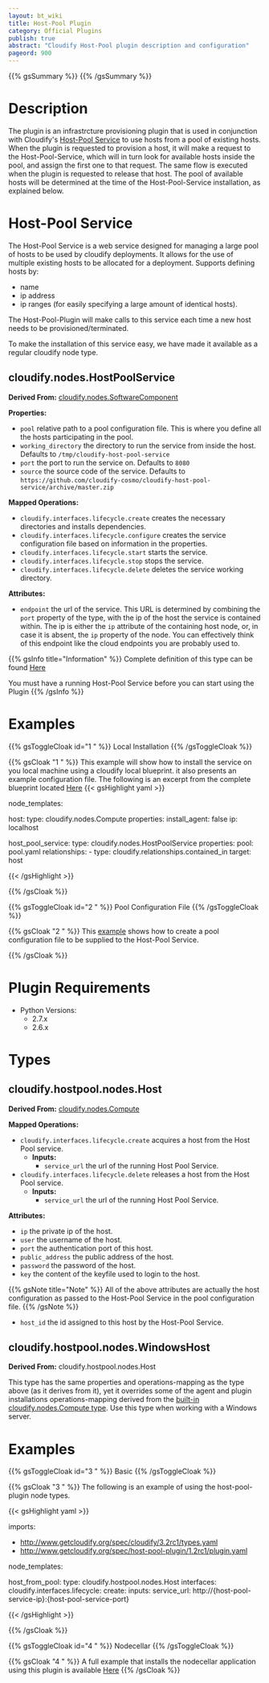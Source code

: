 ```yaml
---
layout: bt_wiki
title: Host-Pool Plugin
category: Official Plugins
publish: true
abstract: "Cloudify Host-Pool plugin description and configuration"
pageord: 900
---
```

{{% gsSummary %}}
{{% /gsSummary %}}

# Description

The plugin is an infrastrcture provisioning plugin that is used in conjunction with Cloudify's [Host-Pool Service](https://github.com/cloudify-cosmo/cloudify-host-pool-service) to use hosts from a pool of existing hosts. 
When the plugin is requested to provision a host, it will make a request to the Host-Pool-Service, which will in turn look for available hosts inside the pool, and assign the first one to that request. 
The same flow is executed when the plugin is requested to release that host.
The pool of available hosts will be determined at the time of the Host-Pool-Service installation, as explained below.

# Host-Pool Service

The Host-Pool Service is a web service designed for managing a large pool of hosts to be used by cloudify deployments. 
It allows for the use of multiple existing hosts to be allocated for a deployment. Supports defining hosts by:

  * name
  * ip address
  * ip ranges (for easily specifying a large amount of identical hosts).

The Host-Pool-Plugin will make calls to this service each time a new host
needs to be provisioned/terminated.

To make the installation of this service easy, we have made it available as a regular cloudify node type.

## cloudify.nodes.HostPoolService

**Derived From:** [cloudify.nodes.SoftwareComponent](reference-types.html)

**Properties:**

  * `pool` relative path to a pool configuration file. This is where you define all the hosts participating in the pool.
  * `working_directory` the directory to run the service from inside the host. Defaults to `/tmp/cloudify-host-pool-service`
  * `port` the port to run the service on. Defaults to `8080`
  * `source` the source code of the service. Defaults to `https://github.com/cloudify-cosmo/cloudify-host-pool-service/archive/master.zip`

**Mapped Operations:**

  * `cloudify.interfaces.lifecycle.create` creates the necessary directories and installs dependencies.
  * `cloudify.interfaces.lifecycle.configure` creates the service configuration file based on information in the properties.
  * `cloudify.interfaces.lifecycle.start` starts the service.
  * `cloudify.interfaces.lifecycle.stop` stops the service.
  * `cloudify.interfaces.lifecycle.delete` deletes the service working directory.

**Attributes:**

  * `endpoint` the url of the service. This URL is determined by combining the `port` property of the type, with the ip of the host the service is contained within. 
  The ip is either the `ip` attribute of the containing host node, or, in case it is absent, the `ip` property of the node. 
  You can effectively think of this endpoint like the cloud endpoints you are probably used to.

{{% gsInfo title="Information" %}}
Complete definition of this type can be found [Here](https://github.com/cloudify-cosmo/cloudify-host-pool-service/blob/master/host-pool-service.yaml)

You must have a running Host-Pool Service before you can start using the Plugin
{{% /gsInfo %}}


# Examples

{{% gsToggleCloak id="1 " %}}
Local Installation
{{% /gsToggleCloak %}}

{{% gsCloak "1 " %}}
This example will show how to install the service on you local machine using a cloudify local blueprint. it also presents an example configuration file.
The following is an excerpt from the complete blueprint located [Here](https://github.com/cloudify-cosmo/cloudify-host-pool-service/blob/master/examples/local-blueprint) 
{{< gsHighlight  yaml  >}}

node_templates:

  host:
    type: cloudify.nodes.Compute
    properties:
      install_agent: false
      ip: localhost

  host_pool_service:
    type: cloudify.nodes.HostPoolService
    properties:
      pool: pool.yaml
    relationships:
      - type: cloudify.relationships.contained_in
        target: host

{{< /gsHighlight >}}

{{% /gsCloak %}}

{{% gsToggleCloak id="2 " %}}
Pool Configuration File
{{% /gsToggleCloak %}}

{{% gsCloak "2 " %}}
This [example](https://github.com/cloudify-cosmo/cloudify-host-pool-service/blob/master/examples/local-blueprint/pool.yaml) shows how to create a pool configuration file to be supplied to the Host-Pool Service.

{{% /gsCloak %}}


# Plugin Requirements

* Python Versions:
    * 2.7.x
    * 2.6.x

# Types

## cloudify.hostpool.nodes.Host

**Derived From:** [cloudify.nodes.Compute](reference-types.html)

**Mapped Operations:**

  * `cloudify.interfaces.lifecycle.create` acquires a host from the Host Pool service.
    * **Inputs:**
      * `service_url` the url of the running Host Pool Service.
  * `cloudify.interfaces.lifecycle.delete` releases a host from the Host Pool service.
    * **Inputs:**
      * `service_url` the url of the running Host Pool Service.

**Attributes:**

  * `ip` the private ip of the host.
  * `user` the username of the host.
  * `port` the authentication port of this host.
  * `public_address` the public address of the host.
  * `password` the password of the host.
  * `key` the content of the keyfile used to login to the host.

{{% gsNote title="Note" %}}
All of the above attributes are actually the host configuration as passed to
 the Host-Pool Service in the pool configuration file.
{{% /gsNote %}}

  * `host_id` the id assigned to this host by the Host-Pool Service.

## cloudify.hostpool.nodes.WindowsHost

**Derived From:** cloudify.hostpool.nodes.Host

This type has the same properties and operations-mapping as the type above (as it derives from it), yet it overrides some of the agent and plugin installations operations-mapping derived from the [built-in cloudify.nodes.Compute type](reference-types.html). Use this type when working with a Windows server.

# Examples

{{% gsToggleCloak id="3 " %}}
Basic
{{% /gsToggleCloak %}}

{{% gsCloak "3 " %}}
The following is an example of using the host-pool-plugin node types.

{{< gsHighlight  yaml  >}}

imports:
  - http://www.getcloudify.org/spec/cloudify/3.2rc1/types.yaml
  - http://www.getcloudify.org/spec/host-pool-plugin/1.2rc1/plugin.yaml

node_templates:

  host_from_pool:
    type: cloudify.hostpool.nodes.Host
    interfaces:
      cloudify.interfaces.lifecycle:
        create:
          inputs:
            service_url: http://{host-pool-service-ip}:{host-pool-service-port}

{{< /gsHighlight >}}

{{% /gsCloak %}}

{{% gsToggleCloak id="4 " %}}
Nodecellar
{{% /gsToggleCloak %}}

{{% gsCloak "4 " %}}
A full example that installs the nodecellar application using this plugin is available [Here](https://github.com/cloudify-cosmo/cloudify-nodecellar-example/blob/master/host-pool-blueprint.yaml)
{{% /gsCloak %}}